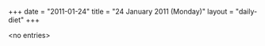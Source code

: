 +++
date = "2011-01-24"
title = "24 January 2011 (Monday)"
layout = "daily-diet"
+++

<p>&lt;no entries&gt;</p>